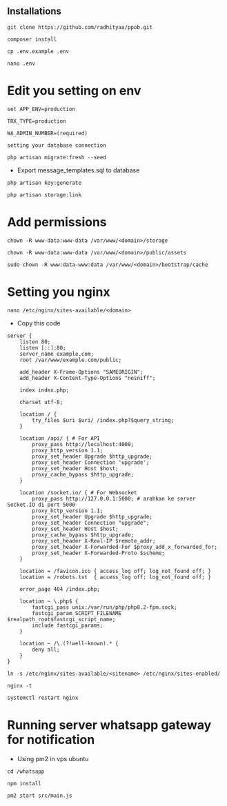 ## Installations

```
git clone https://github.com/radhityaa/ppob.git
```
```
composer install
```
```
cp .env.example .env
```
```
nano .env
```

# Edit you setting on env

```
set APP_ENV=production
```
```
TRX_TYPE=production
```
```
WA_ADMIN_NUMBER=(required)
```
```
setting your database connection
```

```
php artisan migrate:fresh --seed
```

- Export message_templates.sql to database

```
php artisan key:generate
```
```
php artisan storage:link
```

# Add permissions
```
chown -R www-data:www-data /var/www/<domain>/storage
```
```
chown -R www-data:www-data /var/www/<domain>/public/assets
```
```
sudo chown -R www:data-www:data /var/www/<domain>/bootstrap/cache
```

# Setting you nginx
```
nano /etc/nginx/sites-available/<domain>
```
- Copy this code
```
server {
    listen 80;
    listen [::]:80;
    server_name example.com;
    root /var/www/example.com/public;
 
    add_header X-Frame-Options "SAMEORIGIN";
    add_header X-Content-Type-Options "nosniff";
 
    index index.php;
 
    charset utf-8;
 
    location / {
        try_files $uri $uri/ /index.php?$query_string;
    }

    location /api/ { # For API
    	proxy_pass http://localhost:4000;
        proxy_http_version 1.1;
        proxy_set_header Upgrade $http_upgrade;
        proxy_set_header Connection 'upgrade';
        proxy_set_header Host $host;
        proxy_cache_bypass $http_upgrade;
    }

    location /socket.io/ { # For Websocket
    	proxy_pass http://127.0.0.1:5000; # arahkan ke server Socket.IO di port 5000
    	proxy_http_version 1.1;
    	proxy_set_header Upgrade $http_upgrade;
    	proxy_set_header Connection "upgrade";
    	proxy_set_header Host $host;
    	proxy_cache_bypass $http_upgrade;
    	proxy_set_header X-Real-IP $remote_addr;
    	proxy_set_header X-Forwarded-For $proxy_add_x_forwarded_for;
    	proxy_set_header X-Forwarded-Proto $scheme;
    }
 
    location = /favicon.ico { access_log off; log_not_found off; }
    location = /robots.txt  { access_log off; log_not_found off; }
 
    error_page 404 /index.php;
 
    location ~ \.php$ {
        fastcgi_pass unix:/var/run/php/php8.2-fpm.sock;
        fastcgi_param SCRIPT_FILENAME $realpath_root$fastcgi_script_name;
        include fastcgi_params;
    }
 
    location ~ /\.(?!well-known).* {
        deny all;
    }
}

```
```
ln -s /etc/nginx/sites-available/<sitename> /etc/nginx/sites-enabled/
```
```
nginx -t
```
```
systemctl restart nginx
```

# Running server whatsapp gateway for notification
- Using pm2 in vps ubuntu

```
cd /whatsapp
```
```
npm install
```
```
pm2 start src/main.js
```
